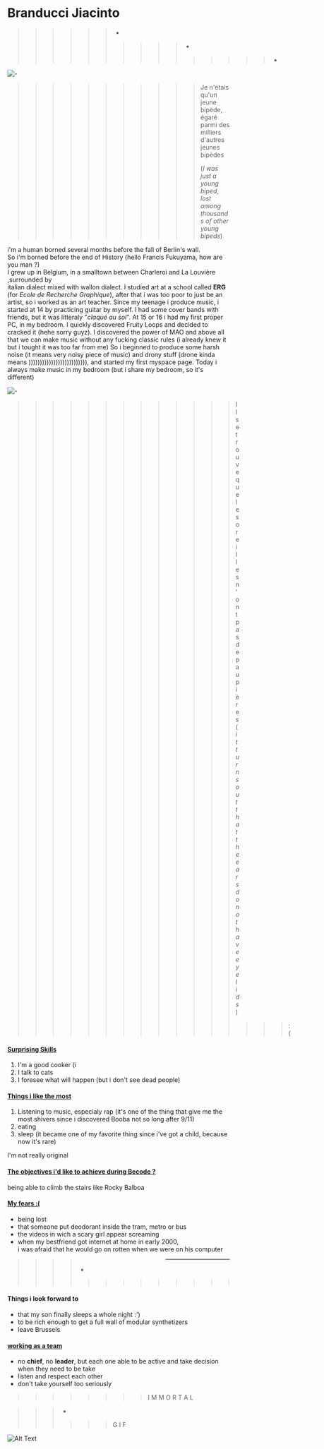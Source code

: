 # Branducci Jiacinto  
>>>>>>*
>>>>>>>>>>*
>>>>>>>>>>>>>>>*
![-](https://www.notrecinema.com/images/usercontent/star/patrick-timsit-photo_99034_36372.jpg)
>>>>>>>>>>>Je n'étais qu'un jeune bipède, 
>>>>>>>>>>égaré parmi des milliers d'autres jeunes bipèdes
>>>>>>>>>>>>
>>>>>>>>>>>(_I was just a young biped,
>>>>>>>>>>>lost among thousands of other young bipeds_)


i'm a human borned several months before the fall of Berlin's wall.  
So i'm borned before the end of History (hello Francis Fukuyama, how are you man ?)  
I grew up in Belgium, in a smalltown between Charleroi and La Louvière ,surrounded by   
italian dialect mixed with wallon dialect.
I studied art at a school called **ERG** (for _Ecole de Recherche Graphique_), 
after that i was too poor to just be an artist, so i worked as an art teacher.
Since my teenage i produce music, i started at 14 by practicing guitar by myself. 
I had some cover bands with friends, but it was litteraly "_claqué au sol_".
At 15 or 16 i had my first proper PC, in my bedroom. I quickly discovered Fruity Loops
and decided to cracked it (hehe sorry guyz). I discovered the power of MAO and above all that we can make music without any fucking classic rules (i already knew it but i tought it was too far from me)
So i beginned to produce some harsh noise (it means very noisy piece of music) and drony stuff (drone kinda means )))))))))))))))))))))))))), and started my first myspace page. 
Today i always make music in my bedroom (but i share my bedroom, so it's different)


![-](https://1.bp.blogspot.com/-WWkimL8cJk0/XYCMHevHjKI/AAAAAAABJIU/YzbicO9JRVstAF0xaClpjjaOcdpfm9-FQCLcBGAsYHQ/s1600/crise%2B15.jpg)

>>>>>>>>>>>>> Il se trouve que les oreilles n'ont pas de paupières
>>>>>>>>>>>>>(_it turns out that the ears do not have eyelids_)
>>>>>>>>>>>>>>>>:(

#### <ins>Surprising Skills<ins> 

1. I'm a good cooker (i 
2. I talk to cats 
3. I foresee what will happen (but i don't see dead people)

#### <ins>Things i like the most<ins>

1. Listening to music, especialy rap (it's one of the thing that give me the most shivers since i discovered Booba not so long after 9/11)
2. eating 
3. sleep (it became one of my favorite thing since i've got a child, because now it's rare)

I'm not really original 
#### <ins>The objectives i'd like to achieve during Becode ?<ins>

being able to climb the stairs like Rocky Balboa

#### <ins>My fears<ins> :(
* being lost 
* that someone put deodorant inside the tram, metro or bus
* the videos in wich a scary girl appear screaming 
* when my bestfriend got internet at home in early 2000,  
i was afraid that he would go on rotten when we were on his computer
>>>>>>>>>***
>>>>*
>>>>>>>>>>>>>****
>>>>>>>>>>>>>>>>>>>>>>>>>****
#### Things i look forward to
* that my son finally sleeps a whole night  :')
* to be rich enough to get a full wall of modular synthetizers
* leave Brussels 


#### <ins>working as a team<ins>
* no **chief**, no **leader**, but each one able to be active and take decision when they need to be take
* listen and respect each other 
* don't take yourself too seriously

>>>>>>>>I
>>>>>>>>M 
>>>>>>>>M
>>>>>>>>O
>>>>>>>>R
>>>>>>>>T
>>>>>>>>A
>>>>>>>>L

>>>*
>>>>>>G
>I
>>F


![Alt Text](https://c.tenor.com/qPwjNK5cR4MAAAAM/immortal-call-of-the-wintermoon-immortal-dance-forest-headbang.gif)
